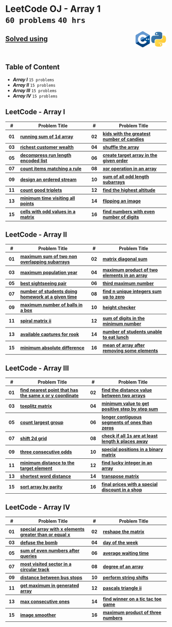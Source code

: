 # LeetCode OJ - Array 1 <br> `60 problems` `40 hrs`

<a href="https://github.com/cs-MohamedAyman/Problem-Solving-Training/blob/master/level-1/leetcode/solutions/README.md"><img align="right" width="50" src="https://github.com/cs-MohamedAyman/cs-MohamedAyman/blob/master/logos/python.png"></img></a>
<a href="https://github.com/cs-MohamedAyman/Problem-Solving-Training/blob/master/level-1/leetcode/solutions/README.md"><img align="right" width="50" src="https://github.com/cs-MohamedAyman/cs-MohamedAyman/blob/master/logos/cpp.png"></img></a>
## [Solved using](https://github.com/cs-MohamedAyman/Problem-Solving-Training/blob/master/level-1/leetcode/solutions/README.md)
<br>

## Table of Content

- ***Array I***             `15 problems`
- ***Array II***            `15 problems`
- ***Array III***           `15 problems`
- ***Array IV***            `15 problems`

## LeetCode - Array I

<table>
    <head>
        <tr>
<th align="center">#</th>
<th align="center" width="600px">Problem Title</th>
<th align="center">#</th>
<th align="center" width="600px">Problem Title</th>
        </tr>
    </head>
    <tbody>
        <tr>
<th align="center" width="50px">01</th><th align="left" width="550px"><a href="https://leetcode.com/problems/running-sum-of-1d-array/">running sum of 1d array</a></th>
<th align="center" width="50px">02</th><th align="left" width="550px"><a href="https://leetcode.com/problems/kids-with-the-greatest-number-of-candies/">kids with the greatest number of candies</a></th>
        </tr>
        <tr>
<th align="center" width="50px">03</th><th align="left" width="550px"><a href="https://leetcode.com/problems/richest-customer-wealth/">richest customer wealth</a></th>
<th align="center" width="50px">04</th><th align="left" width="550px"><a href="https://leetcode.com/problems/shuffle-the-array/">shuffle the array</a></th>
        </tr>
        <tr>
<th align="center" width="50px">05</th><th align="left" width="550px"><a href="https://leetcode.com/problems/decompress-run-length-encoded-list/">decompress run length encoded list</a></th>
<th align="center" width="50px">06</th><th align="left" width="550px"><a href="https://leetcode.com/problems/create-target-array-in-the-given-order/">create target array in the given order</a></th>
        </tr>
        <tr>
<th align="center" width="50px">07</th><th align="left" width="550px"><a href="https://leetcode.com/problems/count-items-matching-a-rule/">count items matching a rule</a></th>
<th align="center" width="50px">08</th><th align="left" width="550px"><a href="https://leetcode.com/problems/xor-operation-in-an-array/">xor operation in an array</a></th>
        </tr>
        <tr>
<th align="center" width="50px">09</th><th align="left" width="550px"><a href="https://leetcode.com/problems/design-an-ordered-stream/">design an ordered stream</a></th>
<th align="center" width="50px">10</th><th align="left" width="550px"><a href="https://leetcode.com/problems/sum-of-all-odd-length-subarrays/">sum of all odd length subarrays</a></th>
        </tr>
        <tr>
<th align="center" width="50px">11</th><th align="left" width="550px"><a href="https://leetcode.com/problems/count-good-triplets/">count good triplets</a></th>
<th align="center" width="50px">12</th><th align="left" width="550px"><a href="https://leetcode.com/problems/find-the-highest-altitude/">find the highest altitude</a></th>
        </tr>
        <tr>
<th align="center" width="50px">13</th><th align="left" width="550px"><a href="https://leetcode.com/problems/minimum-time-visiting-all-points/">minimum time visiting all points</a></th>
<th align="center" width="50px">14</th><th align="left" width="550px"><a href="https://leetcode.com/problems/flipping-an-image/">flipping an image</a></th>
        </tr>
        <tr>
<th align="center" width="50px">15</th><th align="left" width="550px"><a href="https://leetcode.com/problems/cells-with-odd-values-in-a-matrix/">cells with odd values in a matrix</a></th>
<th align="center" width="50px">16</th><th align="left" width="550px"><a href="https://leetcode.com/problems/find-numbers-with-even-number-of-digits/">find numbers with even number of digits</a></th>
        </tr>
    </tbody>
</table>

## LeetCode - Array II

<table>
    <head>
        <tr>
<th align="center">#</th>
<th align="center" width="600px">Problem Title</th>
<th align="center">#</th>
<th align="center" width="600px">Problem Title</th>
        </tr>
    </head>
    <tbody>
        <tr>
<th align="center" width="50px">01</th><th align="left" width="550px"><a href="https://leetcode.com/problems/maximum-sum-of-two-non-overlapping-subarrays/">maximum sum of two non overlapping subarrays</a></th>
<th align="center" width="50px">02</th><th align="left" width="550px"><a href="https://leetcode.com/problems/matrix-diagonal-sum/">matrix diagonal sum</a></th>
        </tr>
        <tr>
<th align="center" width="50px">03</th><th align="left" width="550px"><a href="https://leetcode.com/problems/maximum-population-year/">maximum population year</a></th>
<th align="center" width="50px">04</th><th align="left" width="550px"><a href="https://leetcode.com/problems/maximum-product-of-two-elements-in-an-array/">maximum product of two elements in an array</a></th>
        </tr>
        <tr>
<th align="center" width="50px">05</th><th align="left" width="550px"><a href="https://leetcode.com/problems/best-sightseeing-pair/">best sightseeing pair</a></th>
<th align="center" width="50px">06</th><th align="left" width="550px"><a href="https://leetcode.com/problems/third-maximum-number/">third maximum number</a></th>
        </tr>
        <tr>
<th align="center" width="50px">07</th><th align="left" width="550px"><a href="https://leetcode.com/problems/number-of-students-doing-homework-at-a-given-time/">number of students doing homework at a given time</a></th>
<th align="center" width="50px">08</th><th align="left" width="550px"><a href="https://leetcode.com/problems/find-n-unique-integers-sum-up-to-zero/">find n unique integers sum up to zero</a></th>
        </tr>
<th align="center" width="50px">09</th><th align="left" width="550px"><a href="https://leetcode.com/problems/maximum-number-of-balls-in-a-box/">maximum number of balls in a box</a></th>
<th align="center" width="50px">10</th><th align="left" width="550px"><a href="https://leetcode.com/problems/height-checker/">height checker</a></th>
        </tr>
        <tr>
<th align="center" width="50px">11</th><th align="left" width="550px"><a href="https://leetcode.com/problems/spiral-matrix-ii/">spiral matrix ii</a></th>
<th align="center" width="50px">12</th><th align="left" width="550px"><a href="https://leetcode.com/problems/sum-of-digits-in-the-minimum-number/">sum of digits in the minimum number</a></th>
        </tr>
        <tr>
<th align="center" width="50px">13</th><th align="left" width="550px"><a href="https://leetcode.com/problems/available-captures-for-rook/">available captures for rook</a></th>
<th align="center" width="50px">14</th><th align="left" width="550px"><a href="https://leetcode.com/problems/number-of-students-unable-to-eat-lunch/">number of students unable to eat lunch</a></th>
        </tr>
        <tr>
<th align="center" width="50px">15</th><th align="left" width="550px"><a href="https://leetcode.com/problems/minimum-absolute-difference/">minimum absolute difference</a></th>
<th align="center" width="50px">16</th><th align="left" width="550px"><a href="https://leetcode.com/problems/mean-of-array-after-removing-some-elements/">mean of array after removing some elements</a></th>
        </tr>
    </tbody>
</table>

## LeetCode - Array III

<table>
    <head>
        <tr>
<th align="center">#</th>
<th align="center" width="600px">Problem Title</th>
<th align="center">#</th>
<th align="center" width="600px">Problem Title</th>
        </tr>
    </head>
    <tbody>
        <tr>
<th align="center" width="50px">01</th><th align="left" width="550px"><a href="https://leetcode.com/problems/find-nearest-point-that-has-the-same-x-or-y-coordinate/">find nearest point that has the same x or y coordinate</a></th>
<th align="center" width="50px">02</th><th align="left" width="550px"><a href="https://leetcode.com/problems/find-the-distance-value-between-two-arrays/">find the distance value between two arrays</a></th>
        </tr>
        <tr>
<th align="center" width="50px">03</th><th align="left" width="550px"><a href="https://leetcode.com/problems/toeplitz-matrix/">toeplitz matrix</a></th>
<th align="center" width="50px">04</th><th align="left" width="550px"><a href="https://leetcode.com/problems/minimum-value-to-get-positive-step-by-step-sum/">minimum value to get positive step by step sum</a></th>
        </tr>
        <tr>
<th align="center" width="50px">05</th><th align="left" width="550px"><a href="https://leetcode.com/problems/count-largest-group/">count largest group</a></th>
<th align="center" width="50px">06</th><th align="left" width="550px"><a href="https://leetcode.com/problems/longer-contiguous-segments-of-ones-than-zeros/">longer contiguous segments of ones than zeros</a></th>
        </tr>
        <tr>
<th align="center" width="50px">07</th><th align="left" width="550px"><a href="https://leetcode.com/problems/shift-2d-grid/">shift 2d grid</a></th>
<th align="center" width="50px">08</th><th align="left" width="550px"><a href="https://leetcode.com/problems/check-if-all-1s-are-at-least-length-k-places-away/">check if all 1s are at least length k places away</a></th>
        </tr>
        <tr>
<th align="center" width="50px">09</th><th align="left" width="550px"><a href="https://leetcode.com/problems/three-consecutive-odds/">three consecutive odds</a></th>
<th align="center" width="50px">10</th><th align="left" width="550px"><a href="https://leetcode.com/problems/special-positions-in-a-binary-matrix/">special positions in a binary matrix</a></th>
        </tr>
        <tr>
<th align="center" width="50px">11</th><th align="left" width="550px"><a href="https://leetcode.com/problems/minimum-distance-to-the-target-element/">minimum distance to the target element</a></th>
<th align="center" width="50px">12</th><th align="left" width="550px"><a href="https://leetcode.com/problems/find-lucky-integer-in-an-array/">find lucky integer in an array</a></th>
        </tr>
        <tr>
<th align="center" width="50px">13</th><th align="left" width="550px"><a href="https://leetcode.com/problems/shortest-word-distance/">shortest word distance</a></th>
<th align="center" width="50px">14</th><th align="left" width="550px"><a href="https://leetcode.com/problems/transpose-matrix/">transpose matrix</a></th>
        </tr>
        <tr>
<th align="center" width="50px">15</th><th align="left" width="550px"><a href="https://leetcode.com/problems/sort-array-by-parity/">sort array by parity</a></th>
<th align="center" width="50px">16</th><th align="left" width="550px"><a href="https://leetcode.com/problems/final-prices-with-a-special-discount-in-a-shop/">final prices with a special discount in a shop</a></th>
        </tr>
    </tbody>
</table>

## LeetCode - Array IV

<table>
    <head>
        <tr>
<th align="center">#</th>
<th align="center" width="600px">Problem Title</th>
<th align="center">#</th>
<th align="center" width="600px">Problem Title</th>
        </tr>
    </head>
    <tbody>
        <tr>
<th align="center" width="50px">01</th><th align="left" width="550px"><a href="https://leetcode.com/problems/special-array-with-x-elements-greater-than-or-equal-x/">special array with x elements greater than or equal x</a></th>
<th align="center" width="50px">02</th><th align="left" width="550px"><a href="https://leetcode.com/problems/reshape-the-matrix/">reshape the matrix</a></th>
        </tr>
        <tr>
<th align="center" width="50px">03</th><th align="left" width="550px"><a href="https://leetcode.com/problems/defuse-the-bomb/">defuse the bomb</a></th>
<th align="center" width="50px">04</th><th align="left" width="550px"><a href="https://leetcode.com/problems/day-of-the-week/">day of the week</a></th>
        </tr>
        <tr>
<th align="center" width="50px">05</th><th align="left" width="550px"><a href="https://leetcode.com/problems/sum-of-even-numbers-after-queries/">sum of even numbers after queries</a></th>
<th align="center" width="50px">06</th><th align="left" width="550px"><a href="https://leetcode.com/problems/average-waiting-time/">average waiting time</a></th>
        </tr>
        <tr>
<th align="center" width="50px">07</th><th align="left" width="550px"><a href="https://leetcode.com/problems/most-visited-sector-in-a-circular-track/">most visited sector in a circular track</a></th>
<th align="center" width="50px">08</th><th align="left" width="550px"><a href="https://leetcode.com/problems/degree-of-an-array/">degree of an array</a></th>
        </tr>
        <tr>
<th align="center" width="50px">09</th><th align="left" width="550px"><a href="https://leetcode.com/problems/distance-between-bus-stops/">distance between bus stops</a></th>
<th align="center" width="50px">10</th><th align="left" width="550px"><a href="https://leetcode.com/problems/perform-string-shifts/">perform string shifts</a></th>
        </tr>
        <tr>
<th align="center" width="50px">11</th><th align="left" width="550px"><a href="https://leetcode.com/problems/get-maximum-in-generated-array/">get maximum in generated array</a></th>
<th align="center" width="50px">12</th><th align="left" width="550px"><a href="https://leetcode.com/problems/pascals-triangle-ii/">pascals triangle ii</a></th>
        </tr>
        <tr>
<th align="center" width="50px">13</th><th align="left" width="550px"><a href="https://leetcode.com/problems/max-consecutive-ones/">max consecutive ones</a></th>
<th align="center" width="50px">14</th><th align="left" width="550px"><a href="https://leetcode.com/problems/find-winner-on-a-tic-tac-toe-game/">find winner on a tic tac toe game</a></th>
        </tr>
        <tr>
<th align="center" width="50px">15</th><th align="left" width="550px"><a href="https://leetcode.com/problems/image-smoother/">image smoother</a></th>
<th align="center" width="50px">16</th><th align="left" width="550px"><a href="https://leetcode.com/problems/maximum-product-of-three-numbers/">maximum product of three numbers</a></th>
        </tr>
    </tbody>
</table>
